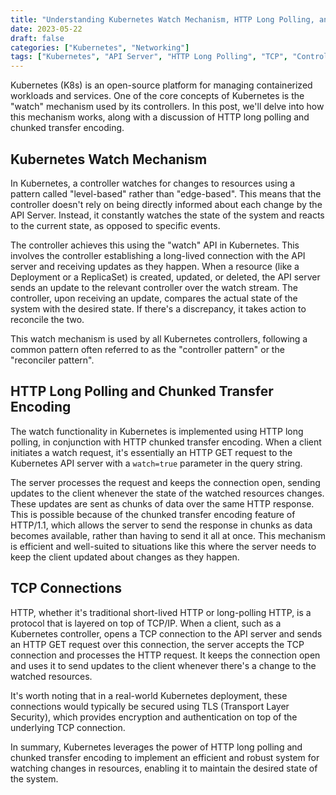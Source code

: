 ```yaml
---
title: "Understanding Kubernetes Watch Mechanism, HTTP Long Polling, and Chunked Transfer Encoding"
date: 2023-05-22
draft: false
categories: ["Kubernetes", "Networking"]
tags: ["Kubernetes", "API Server", "HTTP Long Polling", "TCP", "Controllers", "Chunked Transfer Encoding"]
---
```


Kubernetes (K8s) is an open-source platform for managing containerized workloads and services. One of the core concepts of Kubernetes is the "watch" mechanism used by its controllers. In this post, we'll delve into how this mechanism works, along with a discussion of HTTP long polling and chunked transfer encoding.

## Kubernetes Watch Mechanism

In Kubernetes, a controller watches for changes to resources using a pattern called "level-based" rather than "edge-based". This means that the controller doesn't rely on being directly informed about each change by the API Server. Instead, it constantly watches the state of the system and reacts to the current state, as opposed to specific events.

The controller achieves this using the "watch" API in Kubernetes. This involves the controller establishing a long-lived connection with the API server and receiving updates as they happen. When a resource (like a Deployment or a ReplicaSet) is created, updated, or deleted, the API server sends an update to the relevant controller over the watch stream. The controller, upon receiving an update, compares the actual state of the system with the desired state. If there's a discrepancy, it takes action to reconcile the two.

This watch mechanism is used by all Kubernetes controllers, following a common pattern often referred to as the "controller pattern" or the "reconciler pattern".

## HTTP Long Polling and Chunked Transfer Encoding

The watch functionality in Kubernetes is implemented using HTTP long polling, in conjunction with HTTP chunked transfer encoding. When a client initiates a watch request, it's essentially an HTTP GET request to the Kubernetes API server with a `watch=true` parameter in the query string. 

The server processes the request and keeps the connection open, sending updates to the client whenever the state of the watched resources changes. These updates are sent as chunks of data over the same HTTP response. This is possible because of the chunked transfer encoding feature of HTTP/1.1, which allows the server to send the response in chunks as data becomes available, rather than having to send it all at once. This mechanism is efficient and well-suited to situations like this where the server needs to keep the client updated about changes as they happen.

## TCP Connections

HTTP, whether it's traditional short-lived HTTP or long-polling HTTP, is a protocol that is layered on top of TCP/IP. When a client, such as a Kubernetes controller, opens a TCP connection to the API server and sends an HTTP GET request over this connection, the server accepts the TCP connection and processes the HTTP request. It keeps the connection open and uses it to send updates to the client whenever there's a change to the watched resources.

It's worth noting that in a real-world Kubernetes deployment, these connections would typically be secured using TLS (Transport Layer Security), which provides encryption and authentication on top of the underlying TCP connection.

In summary, Kubernetes leverages the power of HTTP long polling and chunked transfer encoding to implement an efficient and robust system for watching changes in resources, enabling it to maintain the desired state of the system.
